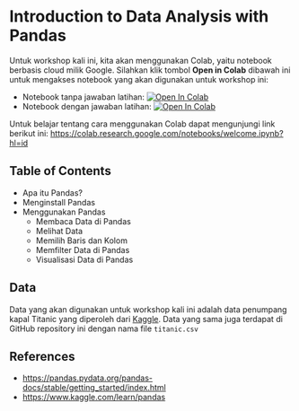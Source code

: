 # Introduction to Data Analysis with Pandas

Untuk workshop kali ini, kita akan menggunakan Colab, yaitu notebook berbasis cloud milik Google. Silahkan klik tombol **Open in Colab** dibawah ini untuk mengakses notebook yang akan digunakan untuk workshop ini:

- Notebook tanpa jawaban latihan: [![Open In Colab](https://colab.research.google.com/assets/colab-badge.svg)](https://colab.research.google.com/github/richardcsuwandi/ppsd-coding-workshop/blob/main/template.ipynb)
- Notebook dengan jawaban latihan: [![Open In Colab](https://colab.research.google.com/assets/colab-badge.svg)](https://colab.research.google.com/github/richardcsuwandi/ppsd-coding-workshop/blob/main/demo.ipynb)

Untuk belajar tentang cara menggunakan Colab dapat mengunjungi link berikut ini: https://colab.research.google.com/notebooks/welcome.ipynb?hl=id

## Table of Contents
- Apa itu Pandas?
- Menginstall Pandas
- Menggunakan Pandas
  - Membaca Data di Pandas
  - Melihat Data
  - Memilih Baris dan Kolom
  - Memfilter Data di Pandas
  - Visualisasi Data di Pandas
  
## Data
Data yang akan digunakan untuk workshop kali ini adalah data penumpang kapal Titanic yang diperoleh dari [Kaggle](https://www.kaggle.com/c/titanic/data). Data yang sama juga terdapat di GitHub repository ini dengan nama file `titanic.csv` 

## References
- https://pandas.pydata.org/pandas-docs/stable/getting_started/index.html
- https://www.kaggle.com/learn/pandas
